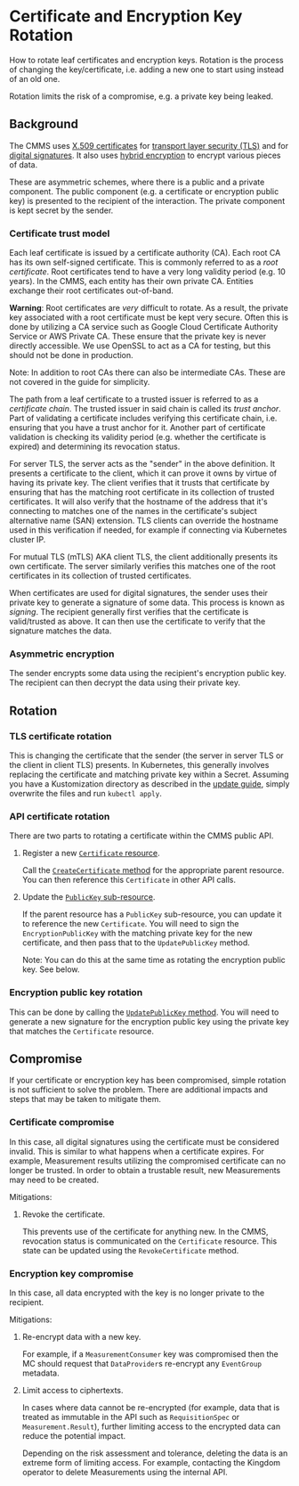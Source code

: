 # Certificate and Encryption Key Rotation

How to rotate leaf certificates and encryption keys. Rotation is the process of
changing the key/certificate, i.e. adding a new one to start using instead of an
old one.

Rotation limits the risk of a compromise, e.g. a private key being leaked.

## Background

The CMMS uses
[X.509 certificates](https://en.wikipedia.org/wiki/X.509#Certificates) for
[transport layer security (TLS)](https://en.wikipedia.org/wiki/Transport_Layer_Security)
and for [digital signatures](https://en.wikipedia.org/wiki/Digital_signature).
It also uses [hybrid encryption](https://developers.google.com/tink/hybrid) to
encrypt various pieces of data.

These are asymmetric schemes, where there is a public and a private component.
The public component (e.g. a certificate or encryption public key) is presented
to the recipient of the interaction. The private component is kept secret by the
sender.

### Certificate trust model

Each leaf certificate is issued by a certificate authority (CA). Each root CA
has its own self-signed certificate. This is commonly referred to as a *root
certificate*. Root certificates tend to have a very long validity period (e.g.
10 years). In the CMMS, each entity has their own private CA. Entities exchange
their root certificates out-of-band.

**Warning**: Root certificates are *very* difficult to rotate. As a result, the
private key associated with a root certificate must be kept very secure. Often
this is done by utilizing a CA service such as Google Cloud Certificate
Authority Service or AWS Private CA. These ensure that the private key is never
directly accessible. We use OpenSSL to act as a CA for testing, but this should
not be done in production.

Note: In addition to root CAs there can also be intermediate CAs. These are not
covered in the guide for simplicity.

The path from a leaf certificate to a trusted issuer is referred to as a
*certificate chain*. The trusted issuer in said chain is called its *trust
anchor*. Part of validating a certificate includes verifying this certificate
chain, i.e. ensuring that you have a trust anchor for it. Another part of
certificate validation is checking its validity period (e.g. whether the
certificate is expired) and determining its revocation status.

For server TLS, the server acts as the "sender" in the above definition. It
presents a certificate to the client, which it can prove it owns by virtue of
having its private key. The client verifies that it trusts that certificate by
ensuring that has the matching root certificate in its collection of trusted
certificates. It will also verify that the hostname of the address that it's
connecting to matches one of the names in the certificate's subject alternative
name (SAN) extension. TLS clients can override the hostname used in this
verification if needed, for example if connecting via Kubernetes cluster IP.

For mutual TLS (mTLS) AKA client TLS, the client additionally presents its own
certificate. The server similarly verifies this matches one of the root
certificates in its collection of trusted certificates.

When certificates are used for digital signatures, the sender uses their private
key to generate a signature of some data. This process is known as *signing*.
The recipient generally first verifies that the certificate is valid/trusted as
above. It can then use the certificate to verify that the signature matches the
data.

### Asymmetric encryption

The sender encrypts some data using the recipient's encryption public key. The
recipient can then decrypt the data using their private key.

## Rotation

### TLS certificate rotation

This is changing the certificate that the sender (the server in server TLS or
the client in client TLS) presents. In Kubernetes, this generally involves
replacing the certificate and matching private key within a Secret. Assuming you
have a Kustomization directory as described in the
[update guide](updating-release.md), simply overwrite the files and run `kubectl
apply`.

### API certificate rotation

There are two parts to rotating a certificate within the CMMS public API.

1.  Register a new
    [`Certificate` resource](https://github.com/world-federation-of-advertisers/cross-media-measurement-api/blob/main/src/main/proto/wfa/measurement/api/v2alpha/certificate.proto).

    Call the
    [`CreateCertificate` method](https://github.com/world-federation-of-advertisers/cross-media-measurement-api/blob/main/src/main/proto/wfa/measurement/api/v2alpha/certificates_service.proto)
    for the appropriate parent resource. You can then reference this
    `Certificate` in other API calls.

2.  Update the
    [`PublicKey` sub-resource](https://github.com/world-federation-of-advertisers/cross-media-measurement-api/blob/main/src/main/proto/wfa/measurement/api/v2alpha/public_key.proto).

    If the parent resource has a `PublicKey` sub-resource, you can update it to
    reference the new `Certificate`. You will need to sign the
    `EncryptionPublicKey` with the matching private key for the new certificate,
    and then pass that to the `UpdatePublicKey` method.

    Note: You can do this at the same time as rotating the encryption public
    key. See below.

### Encryption public key rotation

This can be done by calling the
[`UpdatePublicKey` method](https://github.com/world-federation-of-advertisers/cross-media-measurement-api/blob/main/src/main/proto/wfa/measurement/api/v2alpha/public_keys_service.proto).
You will need to generate a new signature for the encryption public key using
the private key that matches the `Certificate` resource.

## Compromise

If your certificate or encryption key has been compromised, simple rotation is
not sufficient to solve the problem. There are additional impacts and steps that
may be taken to mitigate them.

### Certificate compromise

In this case, all digital signatures using the certificate must be considered
invalid. This is similar to what happens when a certificate expires. For
example, Measurement results utilizing the compromised certificate can no longer
be trusted. In order to obtain a trustable result, new Measurements may need to
be created.

Mitigations:

1.  Revoke the certificate.

    This prevents use of the certificate for anything new. In the CMMS,
    revocation status is communicated on the `Certificate` resource. This state
    can be updated using the `RevokeCertificate` method.

### Encryption key compromise

In this case, all data encrypted with the key is no longer private to the
recipient.

Mitigations:

1.  Re-encrypt data with a new key.

    For example, if a `MeasurementConsumer` key was compromised then the MC
    should request that `DataProvider`s re-encrypt any `EventGroup` metadata.

2.  Limit access to ciphertexts.

    In cases where data cannot be re-encrypted (for example, data that is
    treated as immutable in the API such as `RequisitionSpec` or
    `Measurement.Result`), further limiting access to the encrypted data can
    reduce the potential impact.

    Depending on the risk assessment and tolerance, deleting the data is an
    extreme form of limiting access. For example, contacting the Kingdom
    operator to delete Measurements using the internal API.
